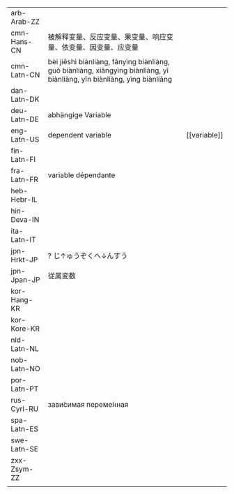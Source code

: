 | | | |
|-|-|-|
| arb-Arab-ZZ |  |  |
| cmn-Hans-CN | 被解释变量、反应变量、果变量、响应变量、依变量、因变量、应变量 |  |
| cmn-Latn-CN | bèi jiěshì biànliàng, fǎnyìng biànliàng, guǒ biànliàng, xiǎngyìng biànliàng, yī biànliàng, yīn biànliàng, yìng biànliàng |  |
| dan-Latn-DK |  |  |
| deu-Latn-DE | abhängige Variable |  |
| eng-Latn-US | dependent variable | [[variable]] |
| fin-Latn-FI |  |  |
| fra-Latn-FR | variable dépendante |  |
| heb-Hebr-IL |  |  |
| hin-Deva-IN |  |  |
| ita-Latn-IT |  |  |
| jpn-Hrkt-JP | ? じ↑ゅうぞくへ↓んすう |  |
| jpn-Jpan-JP | 従属変数 |  |
| kor-Hang-KR |  |  |
| kor-Kore-KR |  |  |
| nld-Latn-NL |  |  |
| nob-Latn-NO |  |  |
| por-Latn-PT |  |  |
| rus-Cyrl-RU | зави́симая переме́нная |  |
| spa-Latn-ES |  |  |
| swe-Latn-SE |  |  |
| zxx-Zsym-ZZ |  |  |
|  |  |  |
